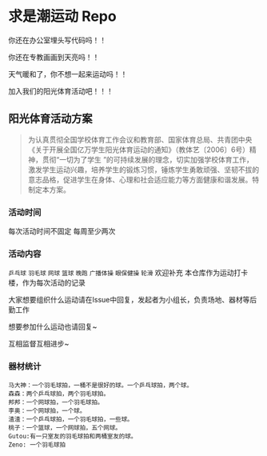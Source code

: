 # 求是潮运动 Repo

你还在办公室埋头写代码吗！！

你还在专教画画到天亮吗！！

天气暖和了，你不想一起来运动吗！！

加入我们的阳光体育活动吧！！！


## 阳光体育活动方案

> 为认真贯彻全国学校体育工作会议和教育部、国家体育总局、共青团中央《关于开展全国亿万学生阳光体育运动的通知》（教体艺〔2006〕6号）精神，贯彻“一切为了学生 ”的可持续发展的理念，切实加强学校体育工作，激发学生运动兴趣，培养学生的锻炼习惯，锤炼学生勇敢顽强、坚韧不拔的意志品格，促进学生在身体、心理和社会适应能力等方面健康和谐发展。特制定本方案。


### 活动时间

每次活动时间不固定 每周至少两次


### 活动内容

`乒乓球` `羽毛球` `网球` `篮球` `晚跑` `广播体操` `眼保健操` `轮滑` 欢迎补充
本仓库作为运动打卡楼，作为每次活动的记录

大家想要组织什么运动请在Issue中回复，发起者为小组长，负责场地、器材等后勤工作

想要参加什么运动也请回复~

互相监督互相进步~

### 器材统计

    马大神：一个羽毛球拍，一桶不是很好的球。一个乒乓球拍，两个球。
    森森：两个乒乓球拍，两个羽毛球拍。
    邦邦：一个网球拍，一个羽毛球拍。
    李奥：一个网球拍，一个球。
    渣渣：一个乒乓球拍，一个羽毛球拍，一些球。
    桃子：一个篮球，一个网球拍，五个网球。
    Gutou:有一只室友的羽毛球拍和两桶室友的球。
    Zeno: 一个羽毛球拍
